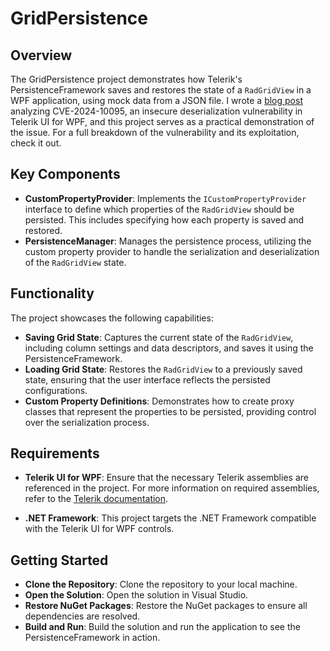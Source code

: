 # GridPersistence

## Overview

The GridPersistence project demonstrates how Telerik's PersistenceFramework saves and restores the state of a `RadGridView` in a WPF application, using mock data from a JSON file. I wrote a [blog post](https://armiyon.me/blog/2025/cve-2024-10095-unsafe-deserialization-enables-rce-in-telerik-ui/) analyzing CVE-2024-10095, an insecure deserialization vulnerability in Telerik UI for WPF, and this project serves as a practical demonstration of the issue. For a full breakdown of the vulnerability and its exploitation, check it out.


## Key Components
- **CustomPropertyProvider**: Implements the `ICustomPropertyProvider` interface to define which properties of the `RadGridView` should be persisted. This includes specifying how each property is saved and restored.
- **PersistenceManager**: Manages the persistence process, utilizing the custom property provider to handle the serialization and deserialization of the `RadGridView` state.

## Functionality
The project showcases the following capabilities:​
- **Saving Grid State**: Captures the current state of the `RadGridView`, including column settings and data descriptors, and saves it using the PersistenceFramework.
- **Loading Grid State**: Restores the `RadGridView` to a previously saved state, ensuring that the user interface reflects the persisted configurations.
- **Custom Property Definitions**: Demonstrates how to create proxy classes that represent the properties to be persisted, providing control over the serialization process.​

## Requirements
- **Telerik UI for WPF**: Ensure that the necessary Telerik assemblies are referenced in the project. For more information on required assemblies, refer to the [Telerik documentation](https://docs.telerik.com/devtools/wpf/controls/radpersistenceframework/persistence-framework-getting-started).

- **.NET Framework**: This project targets the .NET Framework compatible with the Telerik UI for WPF controls.​

## Getting Started
- **Clone the Repository**: Clone the repository to your local machine.​
- **Open the Solution**: Open the solution in Visual Studio.​
- **Restore NuGet Packages**: Restore the NuGet packages to ensure all dependencies are resolved.​
- **Build and Run**: Build the solution and run the application to see the PersistenceFramework in action.​